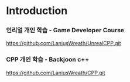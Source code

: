 # Introduction

### 언리얼 개인 학습 - Game Developer Course
https://github.com/LaniusWreath/UnrealCPP.git

### CPP 개인 학습 - Backjoon c++
https://github.com/LaniusWreath/CPP.git
